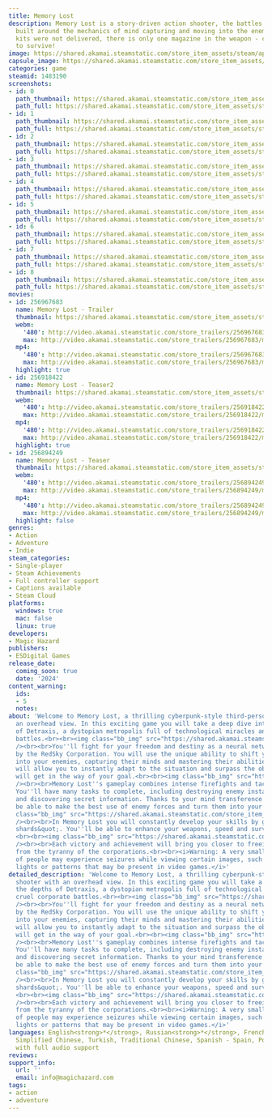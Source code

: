 ```yaml
---
title: Memory Lost
description: Memory Lost is a story-driven action shooter, the battles in which are
  built around the mechanics of mind capturing and moving into the enemy's body. First-aid
  kits were not delivered, there is only one magazine in the weapon - change the bodies
  to survive!
image: https://shared.akamai.steamstatic.com/store_item_assets/steam/apps/1483190/header.jpg?t=1731685733
capsule_image: https://shared.akamai.steamstatic.com/store_item_assets/steam/apps/1483190/fcbc97844a5a1429de991189b2d4ccf564e5bafe/capsule_231x87.jpg?t=1731685733
categories: game
steamid: 1483190
screenshots:
- id: 0
  path_thumbnail: https://shared.akamai.steamstatic.com/store_item_assets/steam/apps/1483190/ss_011723196167ad7460d81ee40c47df736671c038.600x338.jpg?t=1731685733
  path_full: https://shared.akamai.steamstatic.com/store_item_assets/steam/apps/1483190/ss_011723196167ad7460d81ee40c47df736671c038.1920x1080.jpg?t=1731685733
- id: 1
  path_thumbnail: https://shared.akamai.steamstatic.com/store_item_assets/steam/apps/1483190/ss_8bad418d19ea78d15299189c350bc813fe257353.600x338.jpg?t=1731685733
  path_full: https://shared.akamai.steamstatic.com/store_item_assets/steam/apps/1483190/ss_8bad418d19ea78d15299189c350bc813fe257353.1920x1080.jpg?t=1731685733
- id: 2
  path_thumbnail: https://shared.akamai.steamstatic.com/store_item_assets/steam/apps/1483190/ss_515941c302e21f060d3825661443ff5166407b69.600x338.jpg?t=1731685733
  path_full: https://shared.akamai.steamstatic.com/store_item_assets/steam/apps/1483190/ss_515941c302e21f060d3825661443ff5166407b69.1920x1080.jpg?t=1731685733
- id: 3
  path_thumbnail: https://shared.akamai.steamstatic.com/store_item_assets/steam/apps/1483190/ss_35eb03632e924cb3cb940c8b7c99557a256ce1b5.600x338.jpg?t=1731685733
  path_full: https://shared.akamai.steamstatic.com/store_item_assets/steam/apps/1483190/ss_35eb03632e924cb3cb940c8b7c99557a256ce1b5.1920x1080.jpg?t=1731685733
- id: 4
  path_thumbnail: https://shared.akamai.steamstatic.com/store_item_assets/steam/apps/1483190/ss_77291422022d3e111458f841c0ba91d0378ff7c7.600x338.jpg?t=1731685733
  path_full: https://shared.akamai.steamstatic.com/store_item_assets/steam/apps/1483190/ss_77291422022d3e111458f841c0ba91d0378ff7c7.1920x1080.jpg?t=1731685733
- id: 5
  path_thumbnail: https://shared.akamai.steamstatic.com/store_item_assets/steam/apps/1483190/ss_746af9b7a002848ebaf0f5275abbc7d1a9b12935.600x338.jpg?t=1731685733
  path_full: https://shared.akamai.steamstatic.com/store_item_assets/steam/apps/1483190/ss_746af9b7a002848ebaf0f5275abbc7d1a9b12935.1920x1080.jpg?t=1731685733
- id: 6
  path_thumbnail: https://shared.akamai.steamstatic.com/store_item_assets/steam/apps/1483190/ss_e10b5af252904e345f72d7d1a2690e5a2c2e741f.600x338.jpg?t=1731685733
  path_full: https://shared.akamai.steamstatic.com/store_item_assets/steam/apps/1483190/ss_e10b5af252904e345f72d7d1a2690e5a2c2e741f.1920x1080.jpg?t=1731685733
- id: 7
  path_thumbnail: https://shared.akamai.steamstatic.com/store_item_assets/steam/apps/1483190/ss_e77a76be45cef95c939b358bf0564c4359ccf41a.600x338.jpg?t=1731685733
  path_full: https://shared.akamai.steamstatic.com/store_item_assets/steam/apps/1483190/ss_e77a76be45cef95c939b358bf0564c4359ccf41a.1920x1080.jpg?t=1731685733
- id: 8
  path_thumbnail: https://shared.akamai.steamstatic.com/store_item_assets/steam/apps/1483190/ss_fe33e677acd16b81e126870a516da892c8b91f4b.600x338.jpg?t=1731685733
  path_full: https://shared.akamai.steamstatic.com/store_item_assets/steam/apps/1483190/ss_fe33e677acd16b81e126870a516da892c8b91f4b.1920x1080.jpg?t=1731685733
movies:
- id: 256967683
  name: Memory Lost - Trailer
  thumbnail: https://shared.akamai.steamstatic.com/store_item_assets/steam/apps/256967683/movie.293x165.jpg?t=1693843215
  webm:
    '480': http://video.akamai.steamstatic.com/store_trailers/256967683/movie480_vp9.webm?t=1693843215
    max: http://video.akamai.steamstatic.com/store_trailers/256967683/movie_max_vp9.webm?t=1693843215
  mp4:
    '480': http://video.akamai.steamstatic.com/store_trailers/256967683/movie480.mp4?t=1693843215
    max: http://video.akamai.steamstatic.com/store_trailers/256967683/movie_max.mp4?t=1693843215
  highlight: true
- id: 256918422
  name: Memory Lost - Teaser2
  thumbnail: https://shared.akamai.steamstatic.com/store_item_assets/steam/apps/256918422/movie.293x165.jpg?t=1693843219
  webm:
    '480': http://video.akamai.steamstatic.com/store_trailers/256918422/movie480_vp9.webm?t=1693843219
    max: http://video.akamai.steamstatic.com/store_trailers/256918422/movie_max_vp9.webm?t=1693843219
  mp4:
    '480': http://video.akamai.steamstatic.com/store_trailers/256918422/movie480.mp4?t=1693843219
    max: http://video.akamai.steamstatic.com/store_trailers/256918422/movie_max.mp4?t=1693843219
  highlight: true
- id: 256894249
  name: Memory Lost - Teaser
  thumbnail: https://shared.akamai.steamstatic.com/store_item_assets/steam/apps/256894249/movie.293x165.jpg?t=1693843224
  webm:
    '480': http://video.akamai.steamstatic.com/store_trailers/256894249/movie480_vp9.webm?t=1693843224
    max: http://video.akamai.steamstatic.com/store_trailers/256894249/movie_max_vp9.webm?t=1693843224
  mp4:
    '480': http://video.akamai.steamstatic.com/store_trailers/256894249/movie480.mp4?t=1693843224
    max: http://video.akamai.steamstatic.com/store_trailers/256894249/movie_max.mp4?t=1693843224
  highlight: false
genres:
- Action
- Adventure
- Indie
steam_categories:
- Single-player
- Steam Achievements
- Full controller support
- Captions available
- Steam Cloud
platforms:
  windows: true
  mac: false
  linux: true
developers:
- Magic Hazard
publishers:
- ESDigital Games
release_date:
  coming_soon: true
  date: '2024'
content_warning:
  ids:
  - 5
  notes:
about: 'Welcome to Memory Lost, a thrilling cyberpunk-style third-person shooter with
  an overhead view. In this exciting game you will take a deep dive into the depths
  of Detraxis, a dystopian metropolis full of technological miracles and cruel corporate
  battles.<br><br><img class="bb_img" src="https://shared.akamai.steamstatic.com/store_item_assets/steam/apps/1483190/extras/gif_004.gif?t=1731685733"
  /><br><br>You''ll fight for your freedom and destiny as a neural network created
  by the RedSky Corporation. You will use the unique ability to shift your consciousness
  into your enemies, capturing their minds and mastering their abilities. This mechanic
  will allow you to instantly adapt to the situation and surpass the obstacles that
  will get in the way of your goal.<br><br><img class="bb_img" src="https://shared.akamai.steamstatic.com/store_item_assets/steam/apps/1483190/extras/gif_002__2_.gif?t=1731685733"
  /><br><br>Memory Lost''s gameplay combines intense firefights and tactical decisions.
  You''ll have many tasks to complete, including destroying enemy installations, hacking
  and discovering secret information. Thanks to your mind transference skills, you''ll
  be able to make the best use of enemy forces and turn them into your &quot;allies&quot;.<br><br><img
  class="bb_img" src="https://shared.akamai.steamstatic.com/store_item_assets/steam/apps/1483190/extras/gif_003.gif?t=1731685733"
  /><br><br>In Memory Lost you will constantly develop your skills by gaining &quot;memory
  shards&quot;. You''ll be able to enhance your weapons, speed and survivability.
  <br><br><img class="bb_img" src="https://shared.akamai.steamstatic.com/store_item_assets/steam/apps/1483190/extras/gif_001__3_.gif?t=1731685733"
  /><br><br>Each victory and achievement will bring you closer to freeing the city
  from the tyranny of the corporations.<br><br><i>Warning: A very small percentage
  of people may experience seizures while viewing certain images, such as flashing
  lights or patterns that may be present in video games.</i>'
detailed_description: 'Welcome to Memory Lost, a thrilling cyberpunk-style third-person
  shooter with an overhead view. In this exciting game you will take a deep dive into
  the depths of Detraxis, a dystopian metropolis full of technological miracles and
  cruel corporate battles.<br><br><img class="bb_img" src="https://shared.akamai.steamstatic.com/store_item_assets/steam/apps/1483190/extras/gif_004.gif?t=1731685733"
  /><br><br>You''ll fight for your freedom and destiny as a neural network created
  by the RedSky Corporation. You will use the unique ability to shift your consciousness
  into your enemies, capturing their minds and mastering their abilities. This mechanic
  will allow you to instantly adapt to the situation and surpass the obstacles that
  will get in the way of your goal.<br><br><img class="bb_img" src="https://shared.akamai.steamstatic.com/store_item_assets/steam/apps/1483190/extras/gif_002__2_.gif?t=1731685733"
  /><br><br>Memory Lost''s gameplay combines intense firefights and tactical decisions.
  You''ll have many tasks to complete, including destroying enemy installations, hacking
  and discovering secret information. Thanks to your mind transference skills, you''ll
  be able to make the best use of enemy forces and turn them into your &quot;allies&quot;.<br><br><img
  class="bb_img" src="https://shared.akamai.steamstatic.com/store_item_assets/steam/apps/1483190/extras/gif_003.gif?t=1731685733"
  /><br><br>In Memory Lost you will constantly develop your skills by gaining &quot;memory
  shards&quot;. You''ll be able to enhance your weapons, speed and survivability.
  <br><br><img class="bb_img" src="https://shared.akamai.steamstatic.com/store_item_assets/steam/apps/1483190/extras/gif_001__3_.gif?t=1731685733"
  /><br><br>Each victory and achievement will bring you closer to freeing the city
  from the tyranny of the corporations.<br><br><i>Warning: A very small percentage
  of people may experience seizures while viewing certain images, such as flashing
  lights or patterns that may be present in video games.</i>'
languages: English<strong>*</strong>, Russian<strong>*</strong>, French, German, Japanese,
  Simplified Chinese, Turkish, Traditional Chinese, Spanish - Spain, Polish, Korean<br><strong>*</strong>languages
  with full audio support
reviews:
support_info:
  url: ''
  email: info@magichazard.com
tags:
- action
- adventure
---
```


